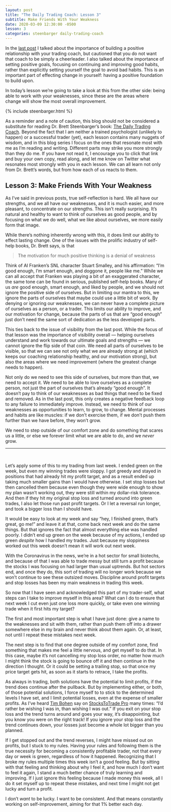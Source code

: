 ```yaml
---
layout: post
title: "The Daily Trading Coach: Lesson 3"
subtitle: Make Friends With Your Weakness
date: 2020-03-09 12:30:00 -0500
lesson: 3
categories: steenbarger daily-trading-coach
---
```



In the [last post](http://bit.ly/steenbarger2) I talked about the importance of building a positive relationship with your trading coach, but cautioned that you do not want that coach to be simply a cheerleader. I also talked about the importance of setting positive goals, focusing on continuing and improving good habits, rather than explicitly setting yourself the goal to avoid bad habits. This is an important part of effecting change in yourself: having a positive foundation to build upon.

In today’s lesson we’re going to take a look at this from the other side: being able to work with your weaknesses, since these are the areas where change will show the most overall improvement.

{% include steenbarger.html %}

As a reminder and a note of caution, this blog should not be considered a substitute for reading Dr. Brett Steenbarger’s book: [The Daily Trading Coach](https://amzn.to/2I9rlMQ). Beyond the fact that I am neither a trained psychologist (unlikely to happen) or a successful trader (yet), each lesson contains many nuggets of wisdom, and in this blog series I focus on the ones that resonate most with me as I’m reading and writing. Different parts may strike you more strongly than they do me. If you have not read it, I encourage you to click that link and buy your own copy, read along, and let me know on Twitter what resonates most strongly with you in each lesson. We can all learn not only from Dr. Brett’s words, but from how each of us reacts to them.

## Lesson 3: Make Friends With Your Weakness

As I’ve said in previous posts, true self-reflection is hard. We all have our strengths, and we all have our weaknesses, and it is much easier, and more pleasant, to concentrate on our strengths. This isn’t really surprising. It’s natural and healthy to want to think of ourselves as good people, and by focusing on what we do well, what we like about ourselves, we more easily form that image.

While there’s nothing inherently wrong with this, it does limit our ability to effect lasting change. One of the issues with the prolific industry of self-help books, Dr. Brett says, is that

> The motivation for much positive thinking is a denial of weakness

Think of Al Franken’s SNL character Stuart Smalley, and his affirmation: “I’m good enough, I’m smart enough, and doggone it, people like me.” While we can all accept that Franken was playing a bit of an exaggerated character, the same tone can be found in serious, published self-help books. Many of us *are* good enough, smart enough, and liked by people, and we should not ignore the positive side of ourselves. But in limiting our mantra to this, we ignore the parts of ourselves that maybe could use a little bit of work. By denying or ignoring our weaknesses, we can never have a complete picture of ourselves as a person, or a trader. This limits our ability to improve, and our motivation for change, because the parts of us that are “good enough” just don’t need the same sort of dedication as the less developed parts.

This ties back to the issue of visibility from the last post. While the focus of that lesson was the importance of visibility overall — helping ourselves understand and work towards our ultimate goals and strengths — we cannot ignore the flip side of that coin. We need all parts of ourselves to be visible, so that we can see not only what we are already strong at (which keeps our coaching relationship healthy, and our motivation strong), but also the areas where we need improvement (where the greatest change needs to happen).

Not only do we need to see this side of ourselves, but more than that, we need to accept it. We need to be able to love ourselves as a complete person, not just the part of ourselves that’s already “good enough”. It doesn’t pay to think of our weaknesses as bad things that need to be fixed and removed. As in the last post, this only creates a negative feedback loop to any failure to immediately improve. Instead, we need to think of our weaknesses as opportunities to learn, to grow, to change. Mental processes and habits are like muscles: if we don’t exercise them, if we don’t push them further than we have before, they won’t grow.

We need to step outside of our comfort zone and do something that scares us a little, or else we forever limit what we are able to do, and we *never* grow.

---
<br/>

Let’s apply some of this to my trading from last week. I ended green on the week, but even my winning trades were sloppy. I got greedy and stayed in positions that had already hit my profit target, and as a result ended up taking much smaller gains than I would have otherwise. I set stop losses but then cancelled them because even though they were wide enough to show my plan wasn’t working out, they were still within my dollar-risk tolerance. And then if they hit my original stop loss and turned around into green trades, I also let those run past profit targets. Or I let a reversal run longer, and took a bigger loss than I should have.

It would be easy to look at my week and say “hey, I finished green, that’s great, go me!” and leave it at that, come back next week and do the same things. But that ignores the fact that almost everything else was handled poorly. I didn’t end up green on the week because of my actions, I ended up green *despite* how I handled my trades. Just because my sloppiness worked out this week doesn’t mean it will work out next week.

With the Coronavirus in the news, we’re in a hot sector for small biotechs, and because of that I was able to trade messy but still turn a profit because the stocks I was focusing on had larger than usual uptrends. But hot sectors end, and once they do, this sort of trading will no longer work because we won’t continue to see these outsized moves. Discipline around profit targets and stop losses has been my main weakness in trading this week.

So now that I have seen and acknowledged this part of my trader-self, what steps can I take to improve myself in this area? What can I do to ensure that next week I cut even just one loss more quickly, or take even one winning trade when it first hits my target?

The first and most important step is what I have just done: give a name to the weaknesses and sit with them, rather than push them off into a drawer somewhere else in my brain and never think about them again. Or, at least, not until I repeat these mistakes next week.

The next step is to find that one degree outside of my comfort zone, find something that makes me feel a little nervous, and get myself to do that. In this case, maybe it’s not cancelling my stop loss order, no matter how much I might think the stock is going to bounce off it and then continue in the direction I thought. Or it could be setting a trailing stop, so that once my price target gets hit, as soon as it starts to retrace, I take the profits.

As always in trading, both solutions have the potential to limit profits, if the trend does continue after the pullback. But by implementing either, or both, of those potential solutions, I force myself to to stick to the determined levels I have set, and I limit potential losses, even at the expense of smaller profits. As I’ve heard [Tim Bohen](https://twitter.com/Bohen) say on [StocksToTrade Pro](https://stockstotrade.com/pro) many times: “I’d rather be wishing I was in, than wishing I was out.” If you exit on your stop loss and the trend turns around and goes your way, it’s disappointing, but you know you were on the right track! If you ignore your stop loss and the trend continues down, your losses just become a whole lot bigger than you planned.

If I get stopped out and the trend reverses, I might have missed out on profits, but I stuck to my rules. Having your rules and following them is the true necessity for becoming a consistently profitable trader, not that every day or week is green, regardless of how it happened. Recognizing that I broke my rules multiple times this week isn’t a good feeling. But by sitting with that feeling and thinking about why I feel it, and how much I don’t want to feel it again, I stand a much better chance of truly learning and improving. If I just ignore this feeling because I made money this week, all I do it set myself up to repeat these mistakes, and next time I might not get lucky and turn a profit.

I don’t *want* to be lucky. I want to be consistent. And that means constantly working on self-improvement, aiming for that 1% better each day.

